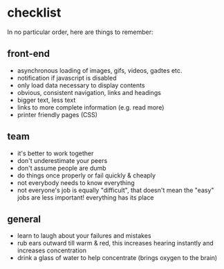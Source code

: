 # checklist

In no particular order, here are things to remember:

## front-end

- asynchronous loading of images, gifs, videos, gadtes etc.
- notification if javascript is disabled
- only load data necessary to display contents
- obvious, consistent navigation, links and headings
- bigger text, less text
- links to more complete information (e.g. read more)
- printer friendly pages (CSS)

## team

- it's better to work together
- don't underestimate your peers
- don't assume people are dumb
- do things once properly or fail quickly & cheaply
- not everybody needs to know everything
- not everyone's job is equally "difficult", that doesn't mean the "easy" jobs are less important! everything has its place

## general

- learn to laugh about your failures and mistakes
- rub ears outward till warm & red, this increases hearing instantly and increases concentration
- drink a glass of water to help concentrate (brings oxygen to the brain)
